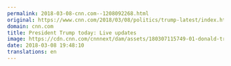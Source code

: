```yaml
---
permalink: 2018-03-08-cnn.com--1208092268.html
original: https://www.cnn.com/2018/03/08/politics/trump-latest/index.html
domain: cnn.com
title: President Trump today: Live updates
image: https://cdn.cnn.com/cnnnext/dam/assets/180307115749-01-donald-trump-0306-super-tease.jpg
date: 2018-03-08 19:48:10
translations: en
---
```


